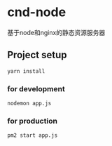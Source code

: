 # cnd-node

基于node和nginx的静态资源服务器

## Project setup
```
yarn install
```

### for development
```
nodemon app.js
```

### for production
```
pm2 start app.js
```